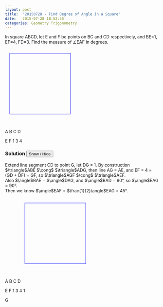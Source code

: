 ```yaml
---
layout: post
title:  "20150728 - Find Degree of Angle in a Square"
date:   2015-07-28 18:52:55
categories: Geometry Trigonometry
---
```


In square ABCD, let E and F be points on BC and CD respectively, and BE=1, EF=4, FD=3. Find the measure of $\angle$EAF in degrees.

<svg width="250" height="250">
  <rect x="15" y="15" width="200" height="200" style="fill:none;stroke:blue;stroke-width:1"/>

  <text x="4" y="15" fill="blue">A</text>
  <text x="214" y="15" fill="blue">B</text>
  <text x="214" y="222" fill="blue">C</text>
  <text x="4" y="222" fill="blue">D</text>

  <text x="214" y="70" fill="red">E</text>
  <text x="120" y="230" fill="red">F</text>
  <text x="215" y="45" fill="blue">1</text>
  <text x="80" y="230" fill="blue">3</text>
  <text x="170" y="165" fill="blue">4</text>


  <line x1="15" y1="15" x2="214" y2="60" style="stroke:rgb(255,0,0);stroke-width:1"/>
  <line x1="214" y1="60" x2="116" y2="214" style="stroke:rgb(255,0,0);stroke-width:1"/>
  <line x1="15" y1="15" x2="116" y2="214" style="stroke:rgb(255,0,0);stroke-width:1"/>
  
</svg>


### Solution <button>Show / Hide</button>

<solution>
Extend line segment CD to point G, let DG = 1. By construction $\triangle$ABE $\cong$ $\triangle$ADG, then line AG = AE, and EF = 4 = (GD + DF) = GF, so $\triangle$AGF $\cong$ $\triangle$AEF. <br>
Also $\angle$BAE = $\angle$DAG, and $\angle$BAD = 90&deg;, so $\angle$EAG = 90&deg;. <br>
Then we know $\angle$EAF = $\frac{1}{2}\angle$EAG = 45&deg;.
<br><br>
<svg width="350" height="250">
  <rect x="65" y="15" width="200" height="200" style="fill:none;stroke:blue;stroke-width:1"/>

  <text x="64" y="15" fill="blue">A</text>
  <text x="274" y="15" fill="blue">B</text>
  <text x="274" y="222" fill="blue">C</text>
  <text x="64" y="230" fill="blue">D</text>

  <text x="274" y="70" fill="red">E</text>
  <text x="170" y="230" fill="red">F</text>
  <text x="271" y="45" fill="blue">1</text>
  <text x="130" y="230" fill="blue">3</text>
  <text x="205" y="150" fill="blue">4</text>
  <text x="30" y="230" fill="green">1</text>

  <line x1="65" y1="15" x2="264" y2="60" style="stroke:rgb(255,0,0);stroke-width:1"/>
  <line x1="264" y1="60" x2="176" y2="214" style="stroke:rgb(255,0,0);stroke-width:1"/>
  <line x1="65" y1="15" x2="176" y2="214" style="stroke:rgb(255,0,0);stroke-width:1"/>

  <text x="1" y="230" fill="green">G</text>
  <line x1="10" y1="214" x2="70" y2="214" style="stroke:rgb(0,255,0);stroke-width:1"/>
  <line x1="10" y1="214" x2="65" y2="15" style="stroke:rgb(0,255,0);stroke-width:1"/>
  
</svg>
</solution>

